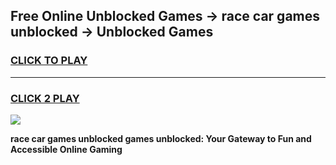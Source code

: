
## Free Online Unblocked Games → race car games unblocked → Unblocked Games
<h3>
<a href="https://premium.freeplayer.one?title=race_car_games_unblocked&ref=21F">CLICK TO PLAY</a></h3>
<hr>

<h3>
<a href="https://premium.freeplayer.one?title=race_car_games_unblocked&ref=21F">CLICK 2 PLAY</a>
  
</h3>

<a href="https://premium.freeplayer.one?title=race_car_games_unblocked&ref=21F/"><img src="https://clearcache.store/games.png"></a>


**race car games unblocked games unblocked: Your Gateway to Fun and Accessible Online Gaming**
